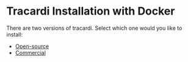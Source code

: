 # Tracardi Installation with Docker

There are two versions of tracardi. Select which one would you like to install:

* [Open-source](opensource.md)
* [Commercial](commercial.md)
